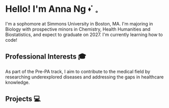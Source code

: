 # Hello! I'm Anna Ng ⬪˙ 𓈒
I'm a sophomore at Simmons University in Boston, MA. I'm majoring in Biology with prospective minors in Chemistry, Health Humanities and Biostatistics, and expect to graduate on 2027. I'm currently learning how to code!

## Professional Interests 🎓
As part of the Pre-PA track, I aim to contribute to the medical field by researching underexplored diseases and addressing the gaps in healthcare knowledge. 

## Projects 💻


